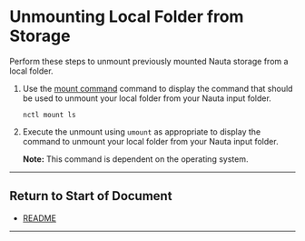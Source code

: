 # Unmounting Local Folder from Storage

Perform these steps to unmount previously mounted Nauta storage from a local folder.

1. Use the [mount command](../actions/mount.md) command to display the command that should be used to unmount your local folder from your Nauta input folder.

   `nctl mount ls`

2. Execute the unmount using `umount` as appropriate to display the command to unmount your local folder from your Nauta input folder. 

   **Note:** This command is dependent on the operating system.


----------------------

## Return to Start of Document

* [README](../README.md)
----------------------



